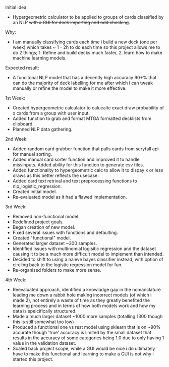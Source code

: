Initial idea: 
- Hypergeometric calculator to be applied to groups of cards classified by an NLP ~~with a GUI for deck importing and odd checking~~.

Why: 
- I am manually classifying cards each time i build a new deck (one per week) which takes ~ 1 - 2h to do each time so this project allows me to do 2 things; 1. Refine and build decks much faster, 2. learn how to make machine learning models.

Expected result: 
- A funcitonal NLP model that has a decently high accuracy 90+% that can do the majority of deck labelling for me after which i can tweak manually or refine the model to make it more effective. 

1st Week: 
- Created hypergeometric calculator to calucalte exact draw probability of x cards from a group with user input. 
- Added function to grab and format MTGA formatted decklists from clipboard.
- Planned NLP data gathering.

2nd Week:
- Added random card grabber function that pulls cards from scryfall api for manual sorting.
- Added manual card sorter function and improved it to handle missinputs. Added ability for this function to generate csv files.
- Added functionality to hypergeometric calc to allow it to dispay x or less draws as this better reflects the usecase.
- Added card text retrival and text preprocessing functions to nlp_logistic_regression.
- Created initial model.
- Re-evaluated model as it had a flawed implementation.

3rd Week:
- Removed non-functional model.
- Redefined project goals.
- Began creation of new model.
- Fixed several issues with functions and defaulting.
- Created "functional" model.
- Generated larger dataset ~300 samples.
- Identified issues with multinomial logisitic regression and the dataset causing it to be a much more difficult model to implement than intended.
- Decided to shift to using a naieve bayes classifier instead, with option of circling back to the logistic regression model for fun.
- Re-organised folders to make more sense.

4th Week:
- Reevaluated approach, identified a knowladge gap in the nomanclature leading me down a rabbit hole making incorrect models (of which i made 2), not entirely a waste of time as they greatly benefited the learning process and in terms of how both models work and how my data is speicifically structured.
- Made a much larger dataset ~1000 more samples (totalling 1300 though this is still somewhat too low)
- Produced a functional one vs rest model using sklearn that is on ~90% accurate though 'true' accuracy is limited by the small dataset that results in the accuracy of some categories being 1.0 due to only having 1 value in the validation dataset.
- Scaled back project scope, while a GUI would be nice i do ultimately have to make this functional and learning to make a GUI is not why i started this project.

